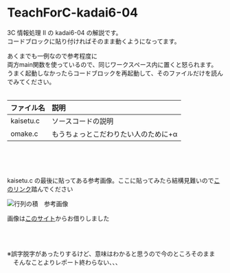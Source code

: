 # TeachForC-kadai6-04

3C 情報処理 Ⅱ の kadai6-04 の解説です。\
コードブロックに貼り付ければそのまま動くようになってます。

あくまでも一例なので参考程度に\
両方main関数を使っているので、同じワークスペース内に置くと怒られます。\
うまく起動しなかったらコードブロックを再起動して、そのファイルだけを読んでみてください。\
</br>

| ファイル名  | 説明                               |
| :--------- | :--------------------------------- |
| kaisetu.c  | ソースコードの説明                  |
| omake.c    | もうちょっとこだわりたい人のために+α |

</br>
</br>
</br>

kaisetu.c の最後に貼ってある参考画像。ここに貼ってみたら結構見難いので[このリンク](https://external-content.duckduckgo.com/iu/?u=https%3A%2F%2Fw3e.kanazawa-it.ac.jp%2Fmath%2Fcategory%2Fgyouretu%2Fimage%2Fgyouretu1.gif&f=1&nofb=1)踏んでください

![行列の積　参考画像](https://external-content.duckduckgo.com/iu/?u=https%3A%2F%2Fw3e.kanazawa-it.ac.jp%2Fmath%2Fcategory%2Fgyouretu%2Fimage%2Fgyouretu1.gif&f=1&nofb=1)

画像は[このサイト](https://w3e.kanazawa-it.ac.jp/math/category/gyouretu/senkeidaisu/henkan-tex.cgi?target=/math/category/gyouretu/senkeidaisu/gyouretu-no-seki.html&list=1)からお借りしました

</br>
</br>

※誤字脱字があったりするけど、意味はわかると思うので今のところそのまま\
　そんなことよりレポート終わらない、、、
